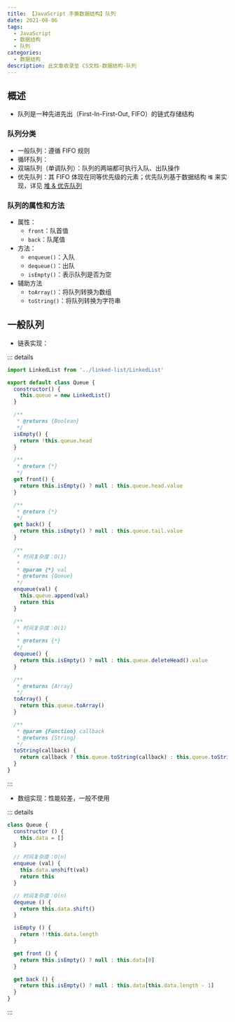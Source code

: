 ```yaml
---
title: 【JavaScript 手撕数据结构】队列
date: 2021-08-06
tags:
  - JavaScript
  - 数据结构
  - 队列
categories:
  - 数据结构
description: 此文章收录至 CS文档-数据结构-队列
---
```


## 概述

+ 队列是一种先进先出（First-In-First-Out, FIFO）的链式存储结构


### 队列分类

+ 一般队列：遵循 FIFO 规则
+ 循环队列：
+ 双端队列（单调队列）：队列的两端都可执行入队、出队操作
+ 优先队列：其 FIFO 体现在同等优先级的元素；优先队列基于数据结构 `堆` 来实现，详见 [堆 & 优先队列](./heap.md)



### 队列的属性和方法

+ 属性：
  + `front`：队首值
  + `back`：队尾值
+ 方法：
  + `enqueue()`：入队
  + `dequeue()`：出队
  + `isEmpty()`：表示队列是否为空
+ 辅助方法
  + `toArray()`：将队列转换为数组
  + `toString()`：将队列转换为字符串




## 一般队列

+ 链表实现：

::: details
```js
import LinkedList from '../linked-list/LinkedList'

export default class Queue {
  constructor() {
    this.queue = new LinkedList()
  }

  /**
   * @returns {Boolean}
   */
  isEmpty() {
    return !this.queue.head
  }

  /**
   * @return {*}
   */
  get front() {
    return this.isEmpty() ? null : this.queue.head.value
  }

  /**
   * @return {*}
   */
  get back() {
    return this.isEmpty() ? null : this.queue.tail.value
  }

  /**
   * 时间复杂度：O(1)
   * 
   * @param {*} val
   * @returns {Queue}
   */
  enqueue(val) {
    this.queue.append(val)
    return this
  }

  /**
   * 时间复杂度：O(1)
   * 
   * @returns {*}
   */
  dequeue() {
    return this.isEmpty() ? null : this.queue.deleteHead().value
  }

  /**
   * @returns {Array}
   */
  toArray() {
    return this.queue.toArray()
  }

  /**
   * @param {Function} callback
   * @returns {String}
   */
  toString(callback) {
    return callback ? this.queue.toString(callback) : this.queue.toString()
  }
}
```
:::

+ 数组实现：性能较差，一般不使用

::: details
```js
class Queue {
  constructor () {
    this.data = []
  }

  // 时间复杂度：O(n)
  enqueue (val) {
    this.data.unshift(val)
    return this
  }

  // 时间复杂度：O(n)
  dequeue () {
    return this.data.shift()
  }

  isEmpty () {
    return !!this.data.length
  }

  get front () {
    return this.isEmpty() ? null : this.data[0]
  }

  get back () {
    return this.isEmpty() ? null : this.data[this.data.length - 1]
  }
}
```
:::
